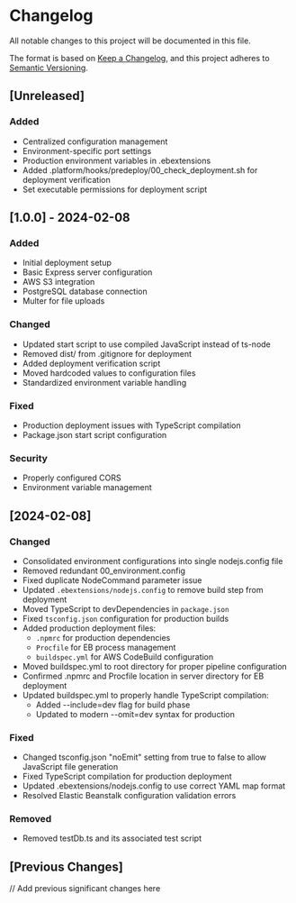 # Changelog
All notable changes to this project will be documented in this file.

The format is based on [Keep a Changelog](https://keepachangelog.com/en/1.0.0/),
and this project adheres to [Semantic Versioning](https://semver.org/spec/v2.0.0.html).

## [Unreleased]
### Added
- Centralized configuration management
- Environment-specific port settings
- Production environment variables in .ebextensions
- Added .platform/hooks/predeploy/00_check_deployment.sh for deployment verification
- Set executable permissions for deployment script

## [1.0.0] - 2024-02-08
### Added
- Initial deployment setup
- Basic Express server configuration
- AWS S3 integration
- PostgreSQL database connection
- Multer for file uploads

### Changed
- Updated start script to use compiled JavaScript instead of ts-node
- Removed dist/ from .gitignore for deployment
- Added deployment verification script
- Moved hardcoded values to configuration files
- Standardized environment variable handling

### Fixed
- Production deployment issues with TypeScript compilation
- Package.json start script configuration

### Security
- Properly configured CORS
- Environment variable management

## [2024-02-08]
### Changed
- Consolidated environment configurations into single nodejs.config file
- Removed redundant 00_environment.config
- Fixed duplicate NodeCommand parameter issue
- Updated `.ebextensions/nodejs.config` to remove build step from deployment
- Moved TypeScript to devDependencies in `package.json`
- Fixed `tsconfig.json` configuration for production builds
- Added production deployment files:
  - `.npmrc` for production dependencies
  - `Procfile` for EB process management
  - `buildspec.yml` for AWS CodeBuild configuration
- Moved buildspec.yml to root directory for proper pipeline configuration
- Confirmed .npmrc and Procfile location in server directory for EB deployment
- Updated buildspec.yml to properly handle TypeScript compilation:
  - Added --include=dev flag for build phase
  - Updated to modern --omit=dev syntax for production

### Fixed
- Changed tsconfig.json "noEmit" setting from true to false to allow JavaScript file generation
- Fixed TypeScript compilation for production deployment
- Updated .ebextensions/nodejs.config to use correct YAML map format
- Resolved Elastic Beanstalk configuration validation errors

### Removed
- Removed testDb.ts and its associated test script

## [Previous Changes]
// Add previous significant changes here 